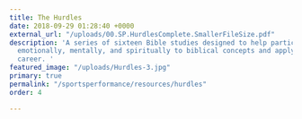 ```yaml
---
title: The Hurdles
date: 2018-09-29 01:28:40 +0000
external_url: "/uploads/00.SP.HurdlesComplete.SmallerFileSize.pdf"
description: 'A series of sixteen Bible studies designed to help participants connect
  emotionally, mentally, and spiritually to biblical concepts and apply them to their
  career. '
featured_image: "/uploads/Hurdles-3.jpg"
primary: true
permalink: "/sportsperformance/resources/hurdles"
order: 4

---
```

